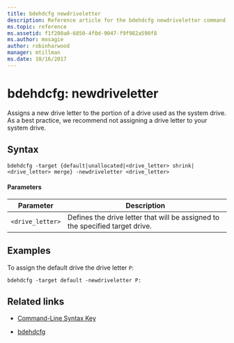 ```yaml
---
title: bdehdcfg newdriveletter
description: Reference article for the bdehdcfg newdriveletter command, which assigns a new drive letter to the portion of a drive used as the system drive.
ms.topic: reference
ms.assetid: f1f200a0-6850-4f0d-9047-f9f982a590f8
ms.author: mosagie
author: robinharwood
manager: mtillman
ms.date: 10/16/2017
---
```


# bdehdcfg: newdriveletter

Assigns a new drive letter to the portion of a drive used as the system drive. As a best practice, we recommend not assigning a drive letter to your system drive.

## Syntax

```
bdehdcfg -target {default|unallocated|<drive_letter> shrink|<drive_letter> merge} -newdriveletter <drive_letter>
```

#### Parameters

| Parameter | Description |
| ---------| ----------- |
| `<drive_letter>` | Defines the drive letter that will be assigned to the specified target drive. |

## Examples

To assign the default drive the drive letter `P`:

```
bdehdcfg -target default -newdriveletter P:
```

## Related links

- [Command-Line Syntax Key](command-line-syntax-key.md)

- [bdehdcfg](bdehdcfg.md)
